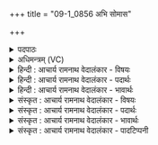 +++
title = "09-1_0856 अभि सोमास"

+++
<details><summary>पदपाठः</summary>

अ꣡भि꣢। सो꣡मा꣢꣯सः। आ꣣य꣡वः꣢। प꣡व꣢꣯न्ते। म꣡द्य꣢꣯म्। म꣡द꣢꣯म्। स꣣मु꣡द्र꣢स्य। स꣡म्। उ꣡द्र꣢स्य। अ꣡धि꣢꣯। वि꣣ष्ट꣡पे꣢। म꣣नीषि꣡णः꣢। म꣣त्सरा꣡सः꣢। म꣣दच्यु꣡तः꣢। म꣡द। च्यु꣡तः꣢꣯। ८५६।
</details>

<details><summary>अधिमन्त्रम् (VC)</summary>

- पवमानः सोमः
- सप्तर्षयः
- प्रगाथः(विषमा बृहती, समा सतोबृहती)
- मध्यमः
</details>

<details><summary>हिन्दी : आचार्य रामनाथ वेदालंकार - विषयः</summary>

प्रथम ऋचा पूर्वार्चिक में क्रमाङ्क ५१८ पर आनन्दरस का पान किये हुए मनुष्यों के विषय में व्याख्यात हो चुकी है। यहाँ ज्ञानी गुरुओं का विषय कहा जाता है।
</details>

<details><summary>हिन्दी : आचार्य रामनाथ वेदालंकार - पदार्थः</summary>

पदार्थान्वयभाषाः -  (आयवः) क्रियाशील, (मनीषिणः) मननशील, (मत्सरासः) उत्साह का सञ्चार करनेवाले, (मदच्युतः) हर्ष की वर्षा करनेवाले (सोमासः) विद्यारस से परिपूर्ण गुरुजन (समुद्रस्य) ज्ञानसागर के (विष्टपे अधि) लोक में अर्थात् गुरुकुल में (मद्यम्) आनन्दजनक (मदम्) तृप्तिप्रद ज्ञानरस को (अभि पवन्ते) शिष्यों के प्रति प्रवाहित करते हैं ॥१॥
</details>

<details><summary>हिन्दी : आचार्य रामनाथ वेदालंकार - भावार्थः</summary>

भावार्थभाषाः -  विद्यार्थी जन सुयोग्य गुरुओं के पास से अमृतवर्षी ज्ञानरस को पाकर,स्नातक होकर अन्यों को वह तृप्तिप्रद ज्ञानरस पिलाया करें ॥१॥
</details>

<details><summary>संस्कृत : आचार्य रामनाथ वेदालंकार - विषयः</summary>

तत्र प्रथमा ऋक् पूर्वार्चिके ५१८ क्रमाङ्के पीतानन्दरसानां मनुष्याणां विषये व्याख्याता। अत्र ज्ञानिनां गुरूणां विषय उच्यते।
</details>

<details><summary>संस्कृत : आचार्य रामनाथ वेदालंकार - पदार्थः</summary>

पदार्थान्वयभाषाः -  (आयवः) क्रियाशीलाः।[आ समन्तात् यन्ति गच्छन्ति क्रियाशीला भवन्तीति आयवः। इण् गतौ धातोः ‘छन्दसीणः’ उ० १।२ इत्यनेन उण् प्रत्ययः।] (मनीषिणः) मननशीलाः, (मत्सरासः) उत्साहसञ्चारिणः, (मदच्युतः) हर्षवर्षिणः (सोमासः) विद्यारसपूर्णा गुरवः (समुद्रस्य) ज्ञानसागरस्य (विष्टपे अधि) लोके,गुरुकुले इत्यर्थः (मद्यम्) आनन्दजनकम् (मदम्) तृप्तिप्रदं ज्ञानरसम् (अभि पवन्ते) शिष्यान् प्रति अभिस्रावयन्ति ॥१॥
</details>

<details><summary>संस्कृत : आचार्य रामनाथ वेदालंकार - भावार्थः</summary>

भावार्थभाषाः -  विद्यार्थिजनाः सुयोग्यानां गुरूणां सकाशादमृतवर्षिणं ज्ञानरसमधिगम्य स्नातका भूत्वाऽन्येभ्यस्तं तृप्तिप्रदं ज्ञानरसं पाययन्तु ॥१॥
</details>

<details><summary>संस्कृत : आचार्य रामनाथ वेदालंकार - पादटिप्पनी</summary>

टिप्पणी:   १. ऋ० ९।१०७।१४ ‘विष्टपे’ ‘मदच्युतः’ इत्यत्र क्रमेण ‘वि॒ष्टपि॑’ ‘स्व॒र्विदः॑’ इति पाठः। साम० ५१८।
</details>